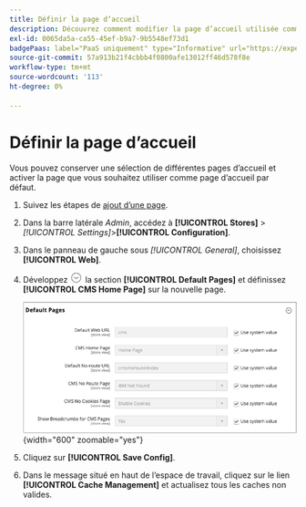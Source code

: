 ```yaml
---
title: Définir la page d’accueil
description: Découvrez comment modifier la page d’accueil utilisée comme page CMS par défaut.
exl-id: 0065da5a-ca55-45ef-b9a7-9b5548ef73d1
badgePaas: label="PaaS uniquement" type="Informative" url="https://experienceleague.adobe.com/en/docs/commerce/user-guides/product-solutions" tooltip="S’applique uniquement aux projets Adobe Commerce on Cloud (infrastructure PaaS gérée par Adobe) et aux projets On-premise."
source-git-commit: 57a913b21f4cbbb4f0800afe13012ff46d578f8e
workflow-type: tm+mt
source-wordcount: '113'
ht-degree: 0%

---
```


# Définir la page d’accueil

Vous pouvez conserver une sélection de différentes pages d’accueil et activer la page que vous souhaitez utiliser comme page d’accueil par défaut.

1. Suivez les étapes de [ajout d’une page](page-add.md).

1. Dans la barre latérale _Admin_, accédez à **[!UICONTROL Stores]** > _[!UICONTROL Settings]_>**[!UICONTROL Configuration]**.

1. Dans le panneau de gauche sous _[!UICONTROL General]_, choisissez **[!UICONTROL Web]**.

1. Développez ![Sélecteur d’extension](../assets/icon-display-expand.png) la section **[!UICONTROL Default Pages]** et définissez **[!UICONTROL CMS Home Page]** sur la nouvelle page.

   ![Configuration des pages web par défaut](./assets/web-default-pages.png){width="600" zoomable="yes"}

1. Cliquez sur **[!UICONTROL Save Config]**.

1. Dans le message situé en haut de l’espace de travail, cliquez sur le lien **[!UICONTROL Cache Management]** et actualisez tous les caches non valides.
